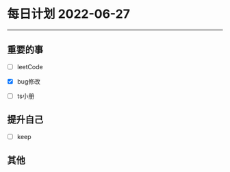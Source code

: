 #  每日计划 2022-06-27
---
## 重要的事
- [ ]  leetCode
- [x]  bug修改
- [ ]  ts小册



## 提升自己
- [ ]  keep
  



## 其他








